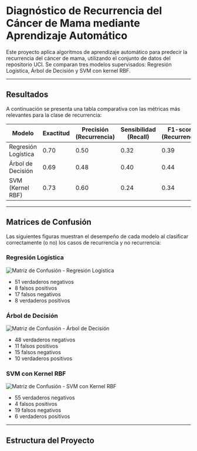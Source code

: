 # Diagnóstico de Recurrencia del Cáncer de Mama mediante Aprendizaje Automático

Este proyecto aplica algoritmos de aprendizaje automático para predecir la recurrencia del cáncer de mama, utilizando el conjunto de datos del repositorio UCI. Se comparan tres modelos supervisados: Regresión Logística, Árbol de Decisión y SVM con kernel RBF.

---

## Resultados

A continuación se presenta una tabla comparativa con las métricas más relevantes para la clase de recurrencia:

| Modelo              | Exactitud | Precisión (Recurrencia) | Sensibilidad (Recall) | F1-score (Recurrencia) |
|---------------------|-----------|--------------------------|------------------------|-------------------------|
| Regresión Logística | 0.70      | 0.50                     | 0.32                   | 0.39                    |
| Árbol de Decisión   | 0.69      | 0.48                     | 0.40                   | 0.44                    |
| SVM (Kernel RBF)    | 0.73      | 0.60                     | 0.24                   | 0.34                    |

---

## Matrices de Confusión

Las siguientes figuras muestran el desempeño de cada modelo al clasificar correctamente (o no) los casos de recurrencia y no recurrencia:

### Regresión Logística
![Matriz de Confusión - Regresión Logística](ruta/a/la/imagen1.jpg)

- 51 verdaderos negativos
- 8 falsos positivos
- 17 falsos negativos
- 8 verdaderos positivos

### Árbol de Decisión
![Matriz de Confusión - Árbol de Decisión](ruta/a/la/imagen2.jpg)

- 48 verdaderos negativos
- 11 falsos positivos
- 15 falsos negativos
- 10 verdaderos positivos

### SVM con Kernel RBF
![Matriz de Confusión - SVM con Kernel RBF](ruta/a/la/imagen3.jpg)

- 55 verdaderos negativos
- 4 falsos positivos
- 19 falsos negativos
- 6 verdaderos positivos

---

## Estructura del Proyecto
